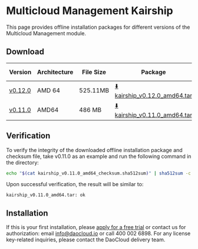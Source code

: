 # Multicloud Management Kairship

This page provides offline installation packages for different versions of the Multicloud Management module.

## Download

| Version     | Architecture | File Size | Package      | Checksum File | Update Date |
|-------------| ----- |-------- |---------------| ---------- |-----------|
| [v0.12.0](../../kairship/intro/release-notes.md) | AMD 64 | 525.11MB | [:arrow_down: kairship_v0.12.0_amd64.tar](https://qiniu-download-public.daocloud.io/DaoCloud_Enterprise/kairship_v0.12.0_amd64.tar) | [:arrow_down: kairship_v0.12.0_amd64_checksum.sha512sum](https://qiniu-download-public.daocloud.io/DaoCloud_Enterprise/kairship_v0.12.0_amd64_checksum.sha512sum) | 2023-09-01 |
| [v0.11.0](../../kairship/intro/release-notes.md) | AMD64 | 486 MB | [:arrow_down: kairship_v0.11.0_amd64.tar](https://qiniu-download-public.daocloud.io/DaoCloud_Enterprise/kairship_v0.11.0_amd64.tar) | [:arrow_down: kairship_v0.11.0_amd64_checksum.sha512sum](https://qiniu-download-public.daocloud.io/DaoCloud_Enterprise/kairship_v0.11.0_amd64_checksum.sha512sum) | 2023-7-31 |

## Verification

To verify the integrity of the downloaded offline installation package and checksum file,
take v0.11.0 as an example and run the following command in the directory:

```sh
echo "$(cat kairship_v0.11.0_amd64_checksum.sha512sum)" | sha512sum -c
```

Upon successful verification, the result will be similar to:

```none
kairship_v0.11.0_amd64.tar: ok
```

## Installation

If this is your first installation, please [apply for a free trial](../../dce/license0.md) or contact us for authorization: email info@daocloud.io or call 400 002 6898.
For any license key-related inquiries, please contact the DaoCloud delivery team.

